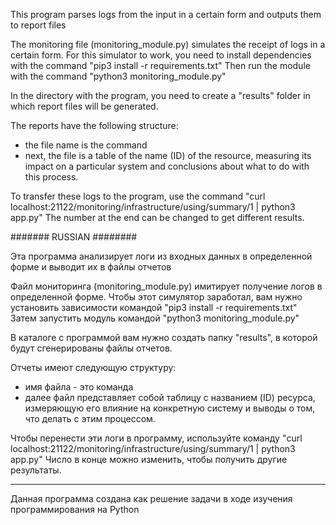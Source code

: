 This program parses logs from the input in a certain form and outputs them to report files

The monitoring file (monitoring_module.py) simulates the receipt of logs in a certain form.
For this simulator to work, you need to install dependencies with the command "pip3 install -r requirements.txt"
Then run the module with the command "python3 monitoring_module.py"

In the directory with the program, you need to create a "results" folder in which report files will be generated.

The reports have the following structure:
- the file name is the command
- next, the file is a table of the name (ID) of the resource, measuring its impact on a particular system and conclusions about what to do with this process.

To transfer these logs to the program, use the command "curl localhost:21122/monitoring/infrastructure/using/summary/1 | python3 app.py"
The number at the end can be changed to get different results.

#######  RUSSIAN  ########

Эта программа анализирует логи из входных данных в определенной форме и выводит их в файлы отчетов

Файл мониторинга (monitoring_module.py) имитирует получение логов в определенной форме.
Чтобы этот симулятор заработал, вам нужно установить зависимости командой "pip3 install -r requirements.txt"
Затем запустить модуль командой "python3 monitoring_module.py"

В каталоге с программой вам нужно создать папку "results", в которой будут сгенерированы файлы отчетов.

Отчеты имеют следующую структуру:
- имя файла - это команда
- далее файл представляет собой таблицу с названием (ID) ресурса, измеряющую его влияние на конкретную систему и выводы о том, что делать с этим процессом.

Чтобы перенести эти логи в программу, используйте команду "curl localhost:21122/monitoring/infrastructure/using/summary/1 | python3 app.py"
Число в конце можно изменить, чтобы получить другие результаты.


---------------------------------------------------------------------------------------------------------------
Данная программа создана как решение задачи в ходе изучения программирования на Python

